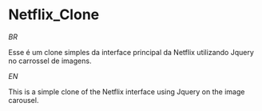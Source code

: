 # Netflix_Clone

_BR_

Esse é um clone simples da interface principal da Netflix utilizando Jquery no carrossel de imagens.

_EN_

This is a simple clone of the Netflix interface using Jquery on the image carousel.
